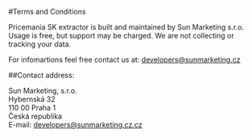 #Terms and Conditions

Pricemania SK extractor is built and maintained by Sun Marketing s.r.o. Usage is free, but support may be charged. We are not collecting or tracking your data. 

For infomartions feel free contact us at: developers@sunmarketing.cz

##Contact address:

Sun Marketing, s.r.o.  
Hybernská 32  
110 00 Praha 1  
Česká republika  
E-mail: developers@sunmarketing.cz.cz
